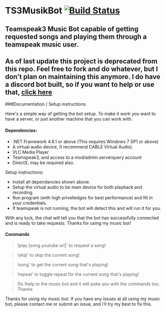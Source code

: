 # TS3MusikBot [![Build Status](https://travis-ci.org/JackRyder/TS3MusikBot.svg?branch=master)](https://travis-ci.org/JackRyder/TS3MusikBot)

## Teamspeak3 Music Bot capable of getting requested songs and playing them through a teamspeak music user.

## As of last update this project is deprecated from this repo. Feel free to fork and do whatever, but I don't plan on maintaining this anymore. I do have a discord bot built, so if you want to help or use that, [click here](https://github.com/JackRyder/SpagBot/)

###Documentation / Setup instructions

Here's a simple way of getting the bot setup. To make it work you want to have a server, or just another machine that you can work with.

#### Dependencies:

* .NET Framework 4.6.1 or above (This requires Windows 7 SP1 or above)
* A virtual audio device, (I recommend CABLE Virtual Audio).
* VLC Media Player
* Teamspeak3, and access to a mod/admin serverquery account
* DirectX, may be required also.

Setup instructions:


* Install all dependancies shown above.
* Setup the virtual audio to be main device for both playback and recording.
* Run program (with high privelledges for best performance) and fill in your credentials.
* If teamspeak is not running, the bot will detect this and will run it for you.

With any luck, the chat will tell you that the bot has successfully connected and is ready to take requests. Thanks for using my music bot!

#### Commands

> !play [song youtube url]' to request a song!

> !skip' to skip the current song!

> !song' to get the current song that's playing!

> !repeat' to toggle repeat for the current song that's playing!

> Do !help to the music bot and it will poke you with the commands too.
Thanks

Thanks for using my music bot. If you have any issues at all using my music bot, please contact me or submit an issue, and i'll try my best to fix this.
